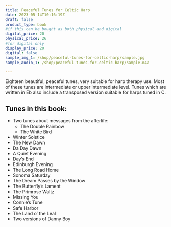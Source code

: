 ```yaml
---
title: Peaceful Tunes for Celtic Harp
date: 2023-05-14T10:16:19Z
draft: false
product_type: book
#if this can be bought as both physical and digital
digital_price: 20
physical_price: 26
#for digital only
display_price: 20
digital: false
sample_img_1: /shop/peaceful-tunes-for-celtic-harp/sample.jpg
sample_audio_1: /shop/peaceful-tunes-for-celtic-harp/sample.m4a

---
```


Eighteen beautiful, peaceful tunes, very suitable for harp therapy use.  Most of these tunes are intermediate or upper intermediate level.  Tunes which are written in Eb also include a transposed version suitable for harps tuned in C. 


## Tunes in this book:

- Two tunes about messages from the afterlife:
    -  The Double Rainbow
    -  The White Bird
- Winter Solstice
- The New Dawn
- Da Day Dawn
- A Quiet Evening
- Day’s End
- Edinburgh Evening
- The Long Road Home
- Sonoma Saturday
- The Dream Passes by the Window
- The Butterfly’s Lament
- The Primrose Waltz
- Missing You
- Connie’s Tune
- Safe Harbor
- The Land o’ the Leal
- Two versions of Danny Boy